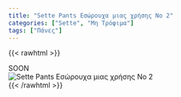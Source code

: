 ```yaml
---
title: "Sette Pants Εσώρουχα μιας χρήσης No 2"
categories: ["Sette", "Μη Τρόφιμα"]
tags: ["Πάνες"]
---
```

{{< rawhtml >}}

<div class="sload429"><div class="product">SOON<br><div class="pimg"><img alt="Sette Pants Εσώρουχα μιας χρήσης No 2" title="Sette Pants Εσώρουχα μιας χρήσης No 2" src="/media/images/sette-pants-eswrouxa-mias-xrhshs-no-2.jpg"></div></div></div>
{{< /rawhtml >}}


